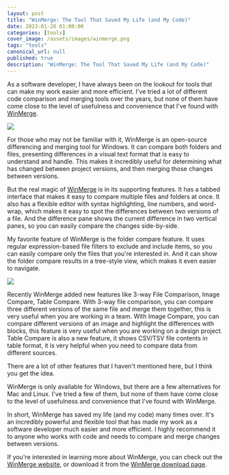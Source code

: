 ```yaml
---
layout: post
title: "WinMerge: The Tool That Saved My Life (and My Code)"
date: 2023-01-28 01:00:00
categories: [tools]
cover_image: /assets/images/winmerge.png
tags: "tools"
canonical_url: null
published: true
description: "WinMerge: The Tool That Saved My Life (and My Code)"
---
```


As a software developer, I have always been on the lookout for tools that can make my work easier and more efficient. I've tried a lot of different code comparison and merging tools over the years, but none of them have come close to the level of usefulness and convenience that I've found with [WinMerge](https://winmerge.org/).

![](https://winmerge.org/screenshots/filecmp.png)

For those who may not be familiar with it, WinMerge is an open-source differencing and merging tool for Windows. It can compare both folders and files, presenting differences in a visual text format that is easy to understand and handle. This makes it incredibly useful for determining what has changed between project versions, and then merging those changes between versions.

But the real magic of [WinMerge](https://winmerge.org/) is in its supporting features. It has a tabbed interface that makes it easy to compare multiple files and folders at once. It also has a flexible editor with syntax highlighting, line numbers, and word-wrap, which makes it easy to spot the differences between two versions of a file. And the difference pane shows the current difference in two vertical panes, so you can easily compare the changes side-by-side.

My favorite feature of WinMerge is the folder compare feature. It uses regular expression-based file filters to exclude and include items, so you can easily compare only the files that you're interested in. And it can show the folder compare results in a tree-style view, which makes it even easier to navigate.

![](https://i.gyazo.com/af18960bd1f121213a2cd9287cae9cf4.gif)

Recently WinMerge added new features like 3-way File Comparison, Image Compare, Table Compare. With 3-way file comparison, you can compare three different versions of the same file and merge them together, this is very useful when you are working in a team. With Image Compare, you can compare different versions of an image and highlight the differences with blocks, this feature is very useful when you are working on a design project. Table Compare is also a new feature, it shows CSV/TSV file contents in table format, it is very helpful when you need to compare data from different sources.

There are a lot of other features that I haven't mentioned here, but I think you get the idea.

WinMerge is only available for Windows, but there are a few alternatives for Mac and Linux. I've tried a few of them, but none of them have come close to the level of usefulness and convenience that I've found with WinMerge.

In short, WinMerge has saved my life (and my code) many times over. It's an incredibly powerful and flexible tool that has made my work as a software developer much easier and more efficient. I highly recommend it to anyone who works with code and needs to compare and merge changes between versions.

If you're interested in learning more about WinMerge, you can check out the [WinMerge website](https://winmerge.org/), or download it from the [WinMerge download page](https://winmerge.org/downloads/).
